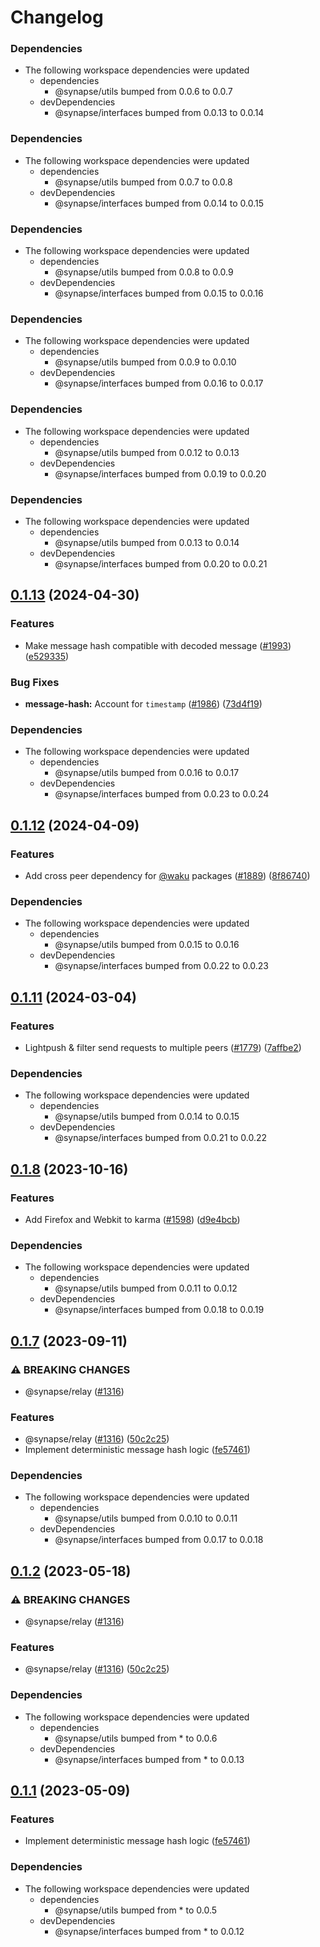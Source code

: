 # Changelog

### Dependencies

* The following workspace dependencies were updated
  * dependencies
    * @synapse/utils bumped from 0.0.6 to 0.0.7
  * devDependencies
    * @synapse/interfaces bumped from 0.0.13 to 0.0.14

### Dependencies

* The following workspace dependencies were updated
  * dependencies
    * @synapse/utils bumped from 0.0.7 to 0.0.8
  * devDependencies
    * @synapse/interfaces bumped from 0.0.14 to 0.0.15

### Dependencies

* The following workspace dependencies were updated
  * dependencies
    * @synapse/utils bumped from 0.0.8 to 0.0.9
  * devDependencies
    * @synapse/interfaces bumped from 0.0.15 to 0.0.16

### Dependencies

* The following workspace dependencies were updated
  * dependencies
    * @synapse/utils bumped from 0.0.9 to 0.0.10
  * devDependencies
    * @synapse/interfaces bumped from 0.0.16 to 0.0.17

### Dependencies

* The following workspace dependencies were updated
  * dependencies
    * @synapse/utils bumped from 0.0.12 to 0.0.13
  * devDependencies
    * @synapse/interfaces bumped from 0.0.19 to 0.0.20

### Dependencies

* The following workspace dependencies were updated
  * dependencies
    * @synapse/utils bumped from 0.0.13 to 0.0.14
  * devDependencies
    * @synapse/interfaces bumped from 0.0.20 to 0.0.21

## [0.1.13](https://github.com/bpx-chain/synapse-js/compare/message-hash-v0.1.12...message-hash-v0.1.13) (2024-04-30)


### Features

* Make message hash compatible with decoded message ([#1993](https://github.com/bpx-chain/synapse-js/issues/1993)) ([e529335](https://github.com/bpx-chain/synapse-js/commit/e5293356d86231f413810f97e41d02430732f15c))


### Bug Fixes

* **message-hash:** Account for `timestamp` ([#1986](https://github.com/bpx-chain/synapse-js/issues/1986)) ([73d4f19](https://github.com/bpx-chain/synapse-js/commit/73d4f197467fe3e58fc49e3264f73e00a79004f9))


### Dependencies

* The following workspace dependencies were updated
  * dependencies
    * @synapse/utils bumped from 0.0.16 to 0.0.17
  * devDependencies
    * @synapse/interfaces bumped from 0.0.23 to 0.0.24

## [0.1.12](https://github.com/bpx-chain/synapse-js/compare/message-hash-v0.1.11...message-hash-v0.1.12) (2024-04-09)


### Features

* Add cross peer dependency for [@waku](https://github.com/waku) packages ([#1889](https://github.com/bpx-chain/synapse-js/issues/1889)) ([8f86740](https://github.com/bpx-chain/synapse-js/commit/8f867404e3e950b6e491c8831068962c6968ed4e))


### Dependencies

* The following workspace dependencies were updated
  * dependencies
    * @synapse/utils bumped from 0.0.15 to 0.0.16
  * devDependencies
    * @synapse/interfaces bumped from 0.0.22 to 0.0.23

## [0.1.11](https://github.com/bpx-chain/synapse-js/compare/message-hash-v0.1.10...message-hash-v0.1.11) (2024-03-04)


### Features

* Lightpush & filter send requests to multiple peers ([#1779](https://github.com/bpx-chain/synapse-js/issues/1779)) ([7affbe2](https://github.com/bpx-chain/synapse-js/commit/7affbe222dd30ccb6619839f4bc5eb86433a80f7))


### Dependencies

* The following workspace dependencies were updated
  * dependencies
    * @synapse/utils bumped from 0.0.14 to 0.0.15
  * devDependencies
    * @synapse/interfaces bumped from 0.0.21 to 0.0.22

## [0.1.8](https://github.com/bpx-chain/synapse-js/compare/message-hash-v0.1.7...message-hash-v0.1.8) (2023-10-16)


### Features

* Add Firefox and Webkit to karma  ([#1598](https://github.com/bpx-chain/synapse-js/issues/1598)) ([d9e4bcb](https://github.com/bpx-chain/synapse-js/commit/d9e4bcbe3f7bcc092f20621bd362d76426701dab))


### Dependencies

* The following workspace dependencies were updated
  * dependencies
    * @synapse/utils bumped from 0.0.11 to 0.0.12
  * devDependencies
    * @synapse/interfaces bumped from 0.0.18 to 0.0.19

## [0.1.7](https://github.com/bpx-chain/synapse-js/compare/message-hash-v0.1.6...message-hash-v0.1.7) (2023-09-11)


### ⚠ BREAKING CHANGES

* @synapse/relay ([#1316](https://github.com/bpx-chain/synapse-js/issues/1316))

### Features

* @synapse/relay ([#1316](https://github.com/bpx-chain/synapse-js/issues/1316)) ([50c2c25](https://github.com/bpx-chain/synapse-js/commit/50c2c2540f3c5ff78d93f3fea646da0eee246e17))
* Implement deterministic message hash logic ([fe57461](https://github.com/bpx-chain/synapse-js/commit/fe574613290875d1c142aa51c18641346208401d))


### Dependencies

* The following workspace dependencies were updated
  * dependencies
    * @synapse/utils bumped from 0.0.10 to 0.0.11
  * devDependencies
    * @synapse/interfaces bumped from 0.0.17 to 0.0.18

## [0.1.2](https://github.com/bpx-chain/synapse-js/compare/message-hash-v0.1.1...message-hash-v0.1.2) (2023-05-18)


### ⚠ BREAKING CHANGES

* @synapse/relay ([#1316](https://github.com/bpx-chain/synapse-js/issues/1316))

### Features

* @synapse/relay ([#1316](https://github.com/bpx-chain/synapse-js/issues/1316)) ([50c2c25](https://github.com/bpx-chain/synapse-js/commit/50c2c2540f3c5ff78d93f3fea646da0eee246e17))


### Dependencies

* The following workspace dependencies were updated
  * dependencies
    * @synapse/utils bumped from * to 0.0.6
  * devDependencies
    * @synapse/interfaces bumped from * to 0.0.13

## [0.1.1](https://github.com/bpx-chain/synapse-js/compare/message-hash-v0.1.0...message-hash-v0.1.1) (2023-05-09)


### Features

* Implement deterministic message hash logic ([fe57461](https://github.com/bpx-chain/synapse-js/commit/fe574613290875d1c142aa51c18641346208401d))


### Dependencies

* The following workspace dependencies were updated
  * dependencies
    * @synapse/utils bumped from * to 0.0.5
  * devDependencies
    * @synapse/interfaces bumped from * to 0.0.12
